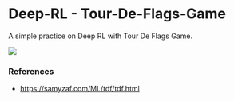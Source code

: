 # Deep-RL - Tour-De-Flags-Game
A simple practice on Deep RL with Tour De Flags Game.

![](https://samyzaf.com/ML/tdf/images/12x12_1.gif)

### References
- https://samyzaf.com/ML/tdf/tdf.html
